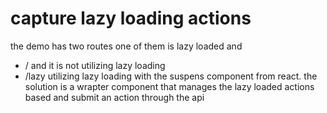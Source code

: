 # capture lazy loading actions 
the demo has two routes one of them is lazy loaded and 
- / and it is not utilizing lazy loading 
- /lazy utilizing lazy loading with the suspens component from react. 
the solution is a wrapter component that manages the lazy loaded actions based and submit an action through the api 
